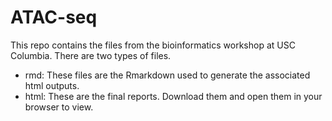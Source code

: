 # ATAC-seq

This repo contains the files from the bioinformatics workshop at USC Columbia. 
There are two types of files.

- rmd: These files are the Rmarkdown used to generate the associated html outputs.
- html: These are the final reports. Download them and open them in your browser to view.
